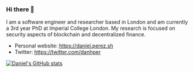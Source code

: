 ### Hi there 👋


I am a software engineer and researcher based in London and am currently a 3rd year PhD at Imperial College London.
My research is focused on security aspects of blockchain and decentralized finance.

* Personal website: https://daniel.perez.sh
* Twitter: https://twitter.com/danhper

[![Daniel's GitHub stats](https://github-readme-stats.vercel.app/api?username=danhper)](https://github.com/danhper)


